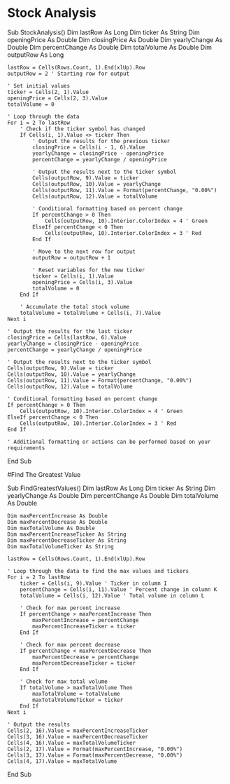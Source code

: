 #  Stock Analysis

Sub StockAnalysis()
    Dim lastRow As Long
    Dim ticker As String
    Dim openingPrice As Double
    Dim closingPrice As Double
    Dim yearlyChange As Double
    Dim percentChange As Double
    Dim totalVolume As Double
    Dim outputRow As Long
    
    lastRow = Cells(Rows.Count, 1).End(xlUp).Row
    outputRow = 2 ' Starting row for output
    
    ' Set initial values
    ticker = Cells(2, 1).Value
    openingPrice = Cells(2, 3).Value
    totalVolume = 0
    
    ' Loop through the data
    For i = 2 To lastRow
        ' Check if the ticker symbol has changed
        If Cells(i, 1).Value <> ticker Then
            ' Output the results for the previous ticker
            closingPrice = Cells(i - 1, 6).Value
            yearlyChange = closingPrice - openingPrice
            percentChange = yearlyChange / openingPrice
            
            ' Output the results next to the ticker symbol
            Cells(outputRow, 9).Value = ticker
            Cells(outputRow, 10).Value = yearlyChange
            Cells(outputRow, 11).Value = Format(percentChange, "0.00%")
            Cells(outputRow, 12).Value = totalVolume
            
            ' Conditional formatting based on percent change
            If percentChange > 0 Then
                Cells(outputRow, 10).Interior.ColorIndex = 4 ' Green
            ElseIf percentChange < 0 Then
                Cells(outputRow, 10).Interior.ColorIndex = 3 ' Red
            End If
            
            ' Move to the next row for output
            outputRow = outputRow + 1
            
            ' Reset variables for the new ticker
            ticker = Cells(i, 1).Value
            openingPrice = Cells(i, 3).Value
            totalVolume = 0
        End If
        
        ' Accumulate the total stock volume
        totalVolume = totalVolume + Cells(i, 7).Value
    Next i
    
    ' Output the results for the last ticker
    closingPrice = Cells(lastRow, 6).Value
    yearlyChange = closingPrice - openingPrice
    percentChange = yearlyChange / openingPrice
    
    ' Output the results next to the ticker symbol
    Cells(outputRow, 9).Value = ticker
    Cells(outputRow, 10).Value = yearlyChange
    Cells(outputRow, 11).Value = Format(percentChange, "0.00%")
    Cells(outputRow, 12).Value = totalVolume
    
    ' Conditional formatting based on percent change
    If percentChange > 0 Then
        Cells(outputRow, 10).Interior.ColorIndex = 4 ' Green
    ElseIf percentChange < 0 Then
        Cells(outputRow, 10).Interior.ColorIndex = 3 ' Red
    End If
    
    ' Additional formatting or actions can be performed based on your requirements
    
End Sub







#Find The Greatest Value

Sub FindGreatestValues()
    Dim lastRow As Long
    Dim ticker As String
    Dim yearlyChange As Double
    Dim percentChange As Double
    Dim totalVolume As Double
    
    Dim maxPercentIncrease As Double
    Dim maxPercentDecrease As Double
    Dim maxTotalVolume As Double
    Dim maxPercentIncreaseTicker As String
    Dim maxPercentDecreaseTicker As String
    Dim maxTotalVolumeTicker As String
    
    lastRow = Cells(Rows.Count, 1).End(xlUp).Row
    
    ' Loop through the data to find the max values and tickers
    For i = 2 To lastRow
        ticker = Cells(i, 9).Value ' Ticker in column I
        percentChange = Cells(i, 11).Value ' Percent change in column K
        totalVolume = Cells(i, 12).Value ' Total volume in column L
        
        ' Check for max percent increase
        If percentChange > maxPercentIncrease Then
            maxPercentIncrease = percentChange
            maxPercentIncreaseTicker = ticker
        End If
        
        ' Check for max percent decrease
        If percentChange < maxPercentDecrease Then
            maxPercentDecrease = percentChange
            maxPercentDecreaseTicker = ticker
        End If
        
        ' Check for max total volume
        If totalVolume > maxTotalVolume Then
            maxTotalVolume = totalVolume
            maxTotalVolumeTicker = ticker
        End If
    Next i
    
    ' Output the results
    Cells(2, 16).Value = maxPercentIncreaseTicker
    Cells(3, 16).Value = maxPercentDecreaseTicker
    Cells(4, 16).Value = maxTotalVolumeTicker
    Cells(2, 17).Value = Format(maxPercentIncrease, "0.00%")
    Cells(3, 17).Value = Format(maxPercentDecrease, "0.00%")
    Cells(4, 17).Value = maxTotalVolume
End Sub

